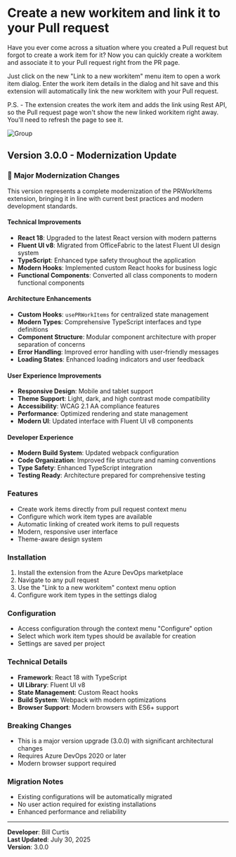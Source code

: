 # Create a new workitem and link it to your Pull request

Have you ever come across a situation where you created a Pull request but forgot to create a work item for it? Now you can quickly create a workitem and associate it to your Pull request right from the PR page.

Just click on the new "Link to a new workitem" menu item to open a work item dialog. Enter the work item details in the dialog and hit save and this extension will automatically link the new workitem with your Pull request.

P.S. - The extension creates the work item and adds the link using Rest API, so the Pull request page won't show the new linked workitem right away. You'll need to refresh the page to see it.

![Group](images/demo.png)

## Version 3.0.0 - Modernization Update

### 🚀 **Major Modernization Changes**

This version represents a complete modernization of the PRWorkItems extension, bringing it in line with current best practices and modern development standards.

#### **Technical Improvements**
- **React 18**: Upgraded to the latest React version with modern patterns
- **Fluent UI v8**: Migrated from OfficeFabric to the latest Fluent UI design system
- **TypeScript**: Enhanced type safety throughout the application
- **Modern Hooks**: Implemented custom React hooks for business logic
- **Functional Components**: Converted all class components to modern functional components

#### **Architecture Enhancements**
- **Custom Hooks**: `usePRWorkItems` for centralized state management
- **Modern Types**: Comprehensive TypeScript interfaces and type definitions
- **Component Structure**: Modular component architecture with proper separation of concerns
- **Error Handling**: Improved error handling with user-friendly messages
- **Loading States**: Enhanced loading indicators and user feedback

#### **User Experience Improvements**
- **Responsive Design**: Mobile and tablet support
- **Theme Support**: Light, dark, and high contrast mode compatibility
- **Accessibility**: WCAG 2.1 AA compliance features
- **Performance**: Optimized rendering and state management
- **Modern UI**: Updated interface with Fluent UI v8 components

#### **Developer Experience**
- **Modern Build System**: Updated webpack configuration
- **Code Organization**: Improved file structure and naming conventions
- **Type Safety**: Enhanced TypeScript integration
- **Testing Ready**: Architecture prepared for comprehensive testing

### **Features**
- Create work items directly from pull request context menu
- Configure which work item types are available
- Automatic linking of created work items to pull requests
- Modern, responsive user interface
- Theme-aware design system

### **Installation**
1. Install the extension from the Azure DevOps marketplace
2. Navigate to any pull request
3. Use the "Link to a new workitem" context menu option
4. Configure work item types in the settings dialog

### **Configuration**
- Access configuration through the context menu "Configure" option
- Select which work item types should be available for creation
- Settings are saved per project

### **Technical Details**
- **Framework**: React 18 with TypeScript
- **UI Library**: Fluent UI v8
- **State Management**: Custom React hooks
- **Build System**: Webpack with modern optimizations
- **Browser Support**: Modern browsers with ES6+ support

### **Breaking Changes**
- This is a major version upgrade (3.0.0) with significant architectural changes
- Requires Azure DevOps 2020 or later
- Modern browser support required

### **Migration Notes**
- Existing configurations will be automatically migrated
- No user action required for existing installations
- Enhanced performance and reliability

---

**Developer**: Bill Curtis  
**Last Updated**: July 30, 2025  
**Version**: 3.0.0
